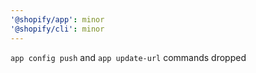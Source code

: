 ```yaml
---
'@shopify/app': minor
'@shopify/cli': minor
---
```


`app config push` and `app update-url` commands dropped
